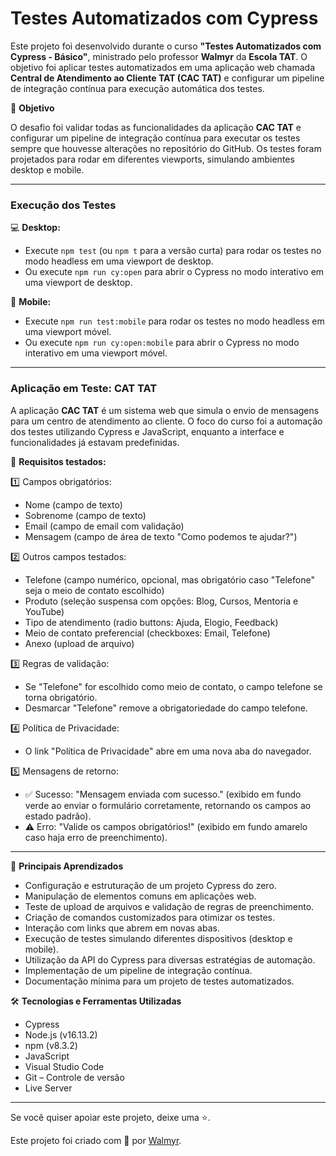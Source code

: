 # Testes Automatizados com Cypress

Este projeto foi desenvolvido durante o curso **"Testes Automatizados com Cypress - Básico"**, ministrado pelo professor **Walmyr** da **Escola TAT**. O objetivo foi aplicar testes automatizados em uma aplicação web chamada **Central de Atendimento ao Cliente TAT (CAC TAT)** e configurar um pipeline de integração contínua para execução automática dos testes.

📌 **Objetivo**

O desafio foi validar todas as funcionalidades da aplicação **CAC TAT** e configurar um pipeline de integração contínua para executar os testes sempre que houvesse alterações no repositório do GitHub. Os testes foram projetados para rodar em diferentes viewports, simulando ambientes desktop e mobile.

--------------------------

### Execução dos Testes

💻 **Desktop:**

- Execute `npm test` (ou `npm t` para a versão curta) para rodar os testes no modo headless em uma viewport de desktop.
- Ou execute `npm run cy:open` para abrir o Cypress no modo interativo em uma viewport de desktop.

📱 **Mobile:**

- Execute `npm run test:mobile` para rodar os testes no modo headless em uma viewport móvel.
- Ou execute `npm run cy:open:mobile` para abrir o Cypress no modo interativo em uma viewport móvel.

--------------------------

### Aplicação em Teste: CAT TAT

A aplicação **CAC TAT** é um sistema web que simula o envio de mensagens para um centro de atendimento ao cliente. O foco do curso foi a automação dos testes utilizando Cypress e JavaScript, enquanto a interface e funcionalidades já estavam predefinidas.

🔧 **Requisitos testados:**

1️⃣ Campos obrigatórios:

- Nome (campo de texto)
- Sobrenome (campo de texto)
- Email (campo de email com validação)
- Mensagem (campo de área de texto "Como podemos te ajudar?")

2️⃣ Outros campos testados:

- Telefone (campo numérico, opcional, mas obrigatório caso "Telefone" seja o meio de contato escolhido)
- Produto (seleção suspensa com opções: Blog, Cursos, Mentoria e YouTube)
- Tipo de atendimento (radio buttons: Ajuda, Elogio, Feedback)
- Meio de contato preferencial (checkboxes: Email, Telefone)
- Anexo (upload de arquivo)

3️⃣ Regras de validação:

- Se "Telefone" for escolhido como meio de contato, o campo telefone se torna obrigatório.
- Desmarcar "Telefone" remove a obrigatoriedade do campo telefone.

4️⃣ Política de Privacidade:

- O link "Política de Privacidade" abre em uma nova aba do navegador.

5️⃣ Mensagens de retorno:

- ✅ Sucesso: "Mensagem enviada com sucesso." (exibido em fundo verde ao enviar o formulário corretamente, retornando os campos ao estado padrão).
- ⚠️ Erro: "Valide os campos obrigatórios!" (exibido em fundo amarelo caso haja erro de preenchimento).

--------------------------

🎯 **Principais Aprendizados**

- Configuração e estruturação de um projeto Cypress do zero.
- Manipulação de elementos comuns em aplicações web.
- Teste de upload de arquivos e validação de regras de preenchimento.
- Criação de comandos customizados para otimizar os testes.
- Interação com links que abrem em novas abas.
- Execução de testes simulando diferentes dispositivos (desktop e mobile).
- Utilização da API do Cypress para diversas estratégias de automação.
- Implementação de um pipeline de integração contínua.
- Documentação mínima para um projeto de testes automatizados.

🛠 **Tecnologias e Ferramentas Utilizadas**

- Cypress
- Node.js (v16.13.2)
- npm (v8.3.2)
- JavaScript
- Visual Studio Code
- Git – Controle de versão
- Live Server

--------------------------

Se você quiser apoiar este projeto, deixe uma ⭐.

Este projeto foi criado com 💚 por [Walmyr](https://walmyr.dev).